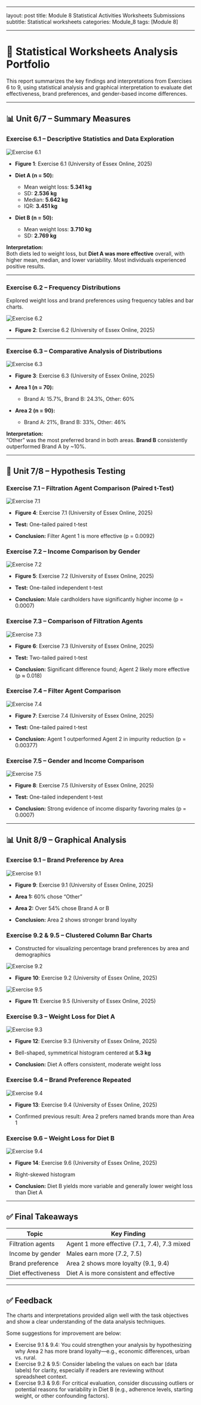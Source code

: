 
---
layout: post
title: Module 8 Statistical Activities Worksheets Submissions
subtitle: Statistical worksheets 
categories: Module_8
tags: [Module 8]

---

# 📘 Statistical Worksheets Analysis Portfolio

This report summarizes the key findings and interpretations from Exercises 6 to 9, using statistical analysis and graphical interpretation to evaluate diet effectiveness, brand preferences, and gender-based income differences.

---

## 📊 Unit 6/7 – Summary Measures

### **Exercise 6.1 – Descriptive Statistics and Data Exploration**

![Exercise 6.1](/Modules/8/img/19.png)

- **Figure 1**: Exercise 6.1 (University of Essex Online, 2025)

- **Diet A (n = 50):**
  - Mean weight loss: **5.341 kg**
  - SD: **2.536 kg**
  - Median: **5.642 kg**
  - IQR: **3.451 kg**
- **Diet B (n = 50):**
  - Mean weight loss: **3.710 kg**
  - SD: **2.769 kg**

**Interpretation:**  
Both diets led to weight loss, but **Diet A was more effective** overall, with higher mean, median, and lower variability. Most individuals experienced positive results.

---

### **Exercise 6.2 – Frequency Distributions**
Explored weight loss and brand preferences using frequency tables and bar charts.

![Exercise 6.2](/Modules/8/img/20.png)

- **Figure 2**: Exercise 6.2 (University of Essex Online, 2025)

---

### **Exercise 6.3 – Comparative Analysis of Distributions**

![Exercise 6.3](/Modules/8/img/21.png)

- **Figure 3**: Exercise 6.3 (University of Essex Online, 2025)

- **Area 1 (n = 70):**
  - Brand A: 15.7%, Brand B: 24.3%, Other: 60%
- **Area 2 (n = 90):**
  - Brand A: 21%, Brand B: 33%, Other: 46%

**Interpretation:**  
“Other” was the most preferred brand in both areas. **Brand B** consistently outperformed Brand A by ~10%.

---

## 🧪 Unit 7/8 – Hypothesis Testing

### **Exercise 7.1 – Filtration Agent Comparison (Paired t-Test)**

![Exercise 7.1](/Modules/8/img/22.png)

- **Figure 4**: Exercise 7.1 (University of Essex Online, 2025)

- **Test:** One-tailed paired t-test
- **Conclusion:** Filter Agent 1 is more effective (p = 0.0092)

### **Exercise 7.2 – Income Comparison by Gender**

![Exercise 7.2](/Modules/8/img/23.png)

- **Figure 5**: Exercise 7.2 (University of Essex Online, 2025)


- **Test:** One-tailed independent t-test
- **Conclusion:** Male cardholders have significantly higher income (p = 0.0007)

### **Exercise 7.3 – Comparison of Filtration Agents**

![Exercise 7.3](/Modules/8/img/24.png)

- **Figure 6**: Exercise 7.3 (University of Essex Online, 2025)

- **Test:** Two-tailed paired t-test
- **Conclusion:** Significant difference found; Agent 2 likely more effective (p ≈ 0.018)

### **Exercise 7.4 – Filter Agent Comparison**

![Exercise 7.4](/Modules/8/img/25.png)

- **Figure 7**: Exercise 7.4 (University of Essex Online, 2025)

- **Test:** One-tailed paired t-test
- **Conclusion:** Agent 1 outperformed Agent 2 in impurity reduction (p = 0.00377)

### **Exercise 7.5 – Gender and Income Comparison**

![Exercise 7.5](/Modules/8/img/26.png)

- **Figure 8**: Exercise 7.5 (University of Essex Online, 2025)

- **Test:** One-tailed independent t-test
- **Conclusion:** Strong evidence of income disparity favoring males (p = 0.0007)

---

## 📊 Unit 8/9 – Graphical Analysis

### **Exercise 9.1 – Brand Preference by Area**

![Exercise 9.1](/Modules/8/img/27.png)

- **Figure 9**: Exercise 9.1 (University of Essex Online, 2025)

- **Area 1:** 60% chose “Other”
- **Area 2:** Over 54% chose Brand A or B
- **Conclusion:** Area 2 shows stronger brand loyalty

### **Exercise 9.2 & 9.5 – Clustered Column Bar Charts**
- Constructed for visualizing percentage brand preferences by area and demographics

![Exercise 9.2](/Modules/8/img/28.png)

- **Figure 10**: Exercise 9.2 (University of Essex Online, 2025)


![Exercise 9.5](/Modules/8/img/31.png)

- **Figure 11**: Exercise 9.5 (University of Essex Online, 2025)


### **Exercise 9.3 – Weight Loss for Diet A**

![Exercise 9.3](/Modules/8/img/29.png)

- **Figure 12**: Exercise 9.3 (University of Essex Online, 2025)

- Bell-shaped, symmetrical histogram centered at **5.3 kg**
- **Conclusion:** Diet A offers consistent, moderate weight loss

### **Exercise 9.4 – Brand Preference Repeated**

![Exercise 9.4](/Modules/8/img/30.png)

- **Figure 13**: Exercise 9.4 (University of Essex Online, 2025)

- Confirmed previous result: Area 2 prefers named brands more than Area 1

### **Exercise 9.6 – Weight Loss for Diet B**

![Exercise 9.4](/Modules/8/img/32.png)

- **Figure 14**: Exercise 9.6 (University of Essex Online, 2025)

- Right-skewed histogram
- **Conclusion:** Diet B yields more variable and generally lower weight loss than Diet A

---

## ✅ Final Takeaways

| Topic                    | Key Finding                                 |
|--------------------------|---------------------------------------------|
| Filtration agents        | Agent 1 more effective (7.1, 7.4), 7.3 mixed |
| Income by gender         | Males earn more (7.2, 7.5)                   |
| Brand preference         | Area 2 shows more loyalty (9.1, 9.4)         |
| Diet effectiveness       | Diet A is more consistent and effective      |

---


## ✅ Feedback

The charts and interpretations provided align well with the task objectives and show a clear understanding of the data analysis techniques.
 
Some suggestions for improvement are below:
 
- Exercise 9.1 & 9.4: You could strengthen your analysis by hypothesizing why Area 2 has more brand loyalty—e.g., economic differences, urban vs. rural.
- Exercise 9.2 & 9.5: Consider labeling the values on each bar (data labels) for clarity, especially if readers are reviewing without spreadsheet context.
- Exercise 9.3 & 9.6: For critical evaluation, consider discussing outliers or potential reasons for variability in Diet B (e.g., adherence levels, starting weight, or other confounding factors).
